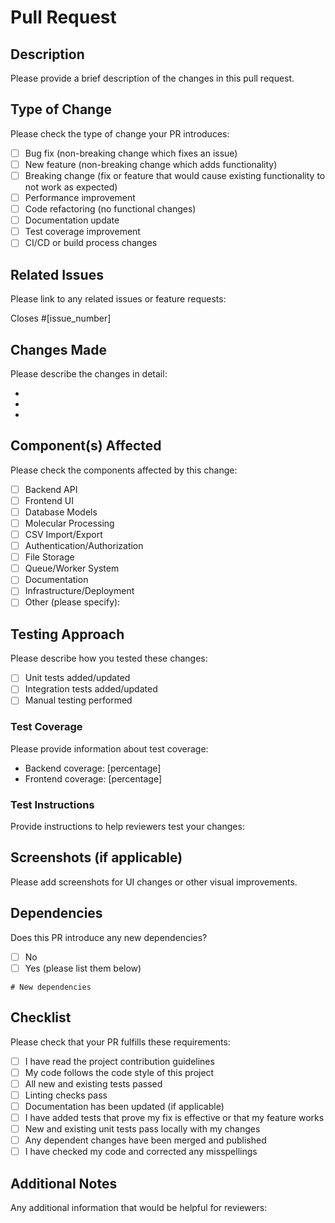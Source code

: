 # Pull Request

## Description

Please provide a brief description of the changes in this pull request.

## Type of Change

Please check the type of change your PR introduces:

- [ ] Bug fix (non-breaking change which fixes an issue)
- [ ] New feature (non-breaking change which adds functionality)
- [ ] Breaking change (fix or feature that would cause existing functionality to not work as expected)
- [ ] Performance improvement
- [ ] Code refactoring (no functional changes)
- [ ] Documentation update
- [ ] Test coverage improvement
- [ ] CI/CD or build process changes

## Related Issues

Please link to any related issues or feature requests:

Closes #[issue_number]

## Changes Made

Please describe the changes in detail:

- 
- 
- 

## Component(s) Affected

Please check the components affected by this change:

- [ ] Backend API
- [ ] Frontend UI
- [ ] Database Models
- [ ] Molecular Processing
- [ ] CSV Import/Export
- [ ] Authentication/Authorization
- [ ] File Storage
- [ ] Queue/Worker System
- [ ] Documentation
- [ ] Infrastructure/Deployment
- [ ] Other (please specify): 

## Testing Approach

Please describe how you tested these changes:

- [ ] Unit tests added/updated
- [ ] Integration tests added/updated
- [ ] Manual testing performed

### Test Coverage

Please provide information about test coverage:

- Backend coverage: [percentage]
- Frontend coverage: [percentage]

### Test Instructions

Provide instructions to help reviewers test your changes:

## Screenshots (if applicable)

Please add screenshots for UI changes or other visual improvements.

## Dependencies

Does this PR introduce any new dependencies?

- [ ] No
- [ ] Yes (please list them below)

```
# New dependencies
```

## Checklist

Please check that your PR fulfills these requirements:

- [ ] I have read the project contribution guidelines
- [ ] My code follows the code style of this project
- [ ] All new and existing tests passed
- [ ] Linting checks pass
- [ ] Documentation has been updated (if applicable)
- [ ] I have added tests that prove my fix is effective or that my feature works
- [ ] New and existing unit tests pass locally with my changes
- [ ] Any dependent changes have been merged and published
- [ ] I have checked my code and corrected any misspellings

## Additional Notes

Any additional information that would be helpful for reviewers: